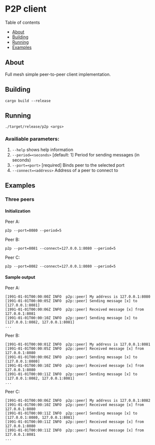 # P2P client

Table of contents
* [About](#about)
* [Building](#building)
* [Running](#running)
* [Examples](#examples)

## About
Full mesh simple peer-to-peer client implementation.


## Building
```
cargo build --release
```

## Running
```
./target/release/p2p <args>
```

### Availiable parameters:
1. `--help` shows help information
2. `--period=<seconds>` [default: 1] Period for sending messages (in seconds)
2. `--port=<port>` [required] Binds peer to the selected port
4. `--connect=<address>` Address of a peer to connect to

## Examples

### Three peers
#### Initialization
Peer A:
```
p2p --port=8080 --period=5
```

Peer B:
```
p2p --port=8081 --connect=127.0.0.1:8080 --period=5
```

Peer C:
```
p2p --port=8082 --connect=127.0.0.1:8080 --period=5
```

#### Sample output
Peer A:
```
[1991-01-01T00:00:00Z INFO  p2p::peer] My address is 127.0.0.1:8080
[1991-01-01T00:00:05Z INFO  p2p::peer] Sending message [x] to [127.0.0.1:8081]
[1991-01-01T00:00:06Z INFO  p2p::peer] Received message [x] from 127.0.0.1:8081
[1991-01-01T00:00:10Z INFO  p2p::peer] Sending message [x] to [127.0.0.1:8082, 127.0.0.1:8081]
...
```

Peer B:
```
[1991-01-01T00:00:01Z INFO  p2p::peer] My address is 127.0.0.1:8081
[1991-01-01T00:00:05Z INFO  p2p::peer] Received message [x] from 127.0.0.1:8080
[1991-01-01T00:00:06Z INFO  p2p::peer] Sending message [x] to [127.0.0.1:8080]
[1991-01-01T00:00:10Z INFO  p2p::peer] Received message [x] from 127.0.0.1:8080
[1991-01-01T00:00:11Z INFO  p2p::peer] Sending message [x] to [127.0.0.1:8082, 127.0.0.1:8081]
...
```

Peer C:
```
[1991-01-01T00:00:06Z INFO  p2p::peer] My address is 127.0.0.1:8082
[1991-01-01T00:00:10Z INFO  p2p::peer] Received message [x] from 127.0.0.1:8080
[1991-01-01T00:00:11Z INFO  p2p::peer] Sending message [x] to [127.0.0.1:8080, 127.0.0.1:8081]
[1991-01-01T00:00:11Z INFO  p2p::peer] Received message [x] from 127.0.0.1:8080
[1991-01-01T00:00:11Z INFO  p2p::peer] Received message [x] from 127.0.0.1:8081
...
```